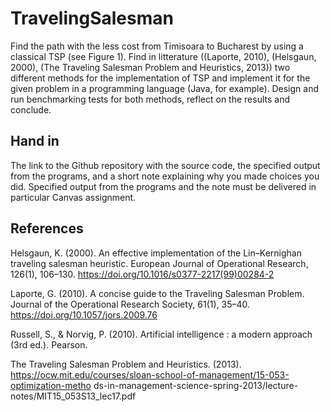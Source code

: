 # TravelingSalesman

Find the path with the less cost from Timisoara to Bucharest by using a classical
TSP (see Figure 1).
Find in litterature ((Laporte, 2010), (Helsgaun, 2000), (The Traveling Salesman
Problem and Heuristics, 2013)) two different methods for the implementation of TSP
and implement it for the given problem in a programming language (Java, for
example).
Design and run benchmarking tests for both methods, reflect on the results and
conclude.

## Hand in
The link to the Github repository with the source code, the specified output from the
programs, and a short note explaining why you made choices you did.
Specified output from the programs and the note must be delivered in particular
Canvas assignment.

## References
Helsgaun, K. (2000). An effective implementation of the Lin–Kernighan traveling
salesman heuristic. European Journal of Operational Research, 126(1), 106–130.
https://doi.org/10.1016/s0377-2217(99)00284-2

Laporte, G. (2010). A concise guide to the Traveling Salesman Problem. Journal of
the Operational Research Society, 61(1), 35–40. https://doi.org/10.1057/jors.2009.76

Russell, S., & Norvig, P. (2010). Artificial intelligence : a modern approach (3rd ed.).
Pearson.

The Traveling Salesman Problem and Heuristics. (2013).
https://ocw.mit.edu/courses/sloan-school-of-management/15-053-optimization-metho
ds-in-management-science-spring-2013/lecture-notes/MIT15_053S13_lec17.pdf
